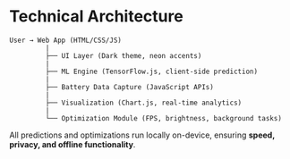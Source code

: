 # Technical Architecture

```
User → Web App (HTML/CSS/JS)  
         |  
         ├── UI Layer (Dark theme, neon accents)  
         |  
         ├── ML Engine (TensorFlow.js, client-side prediction)  
         |  
         ├── Battery Data Capture (JavaScript APIs)  
         |  
         ├── Visualization (Chart.js, real-time analytics)  
         |  
         └── Optimization Module (FPS, brightness, background tasks)  
```

All predictions and optimizations run locally on-device, ensuring **speed, privacy, and offline functionality**.  
